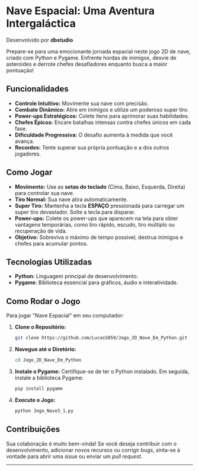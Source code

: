 # Nave Espacial: Uma Aventura Intergaláctica

Desenvolvido por **dbstudio**

Prepare-se para uma emocionante jornada espacial neste jogo 2D de nave, criado com Python e Pygame. Enfrente hordas de inimigos, desvie de asteroides e derrote chefes desafiadores enquanto busca a maior pontuação!

## Funcionalidades

*   **Controle Intuitivo:** Movimente sua nave com precisão.
*   **Combate Dinâmico:** Atire em inimigos e utilize um poderoso super tiro.
*   **Power-ups Estratégicos:** Colete itens para aprimorar suas habilidades.
*   **Chefes Épicos:** Encare batalhas intensas contra chefes únicos em cada fase.
*   **Dificuldade Progressiva:** O desafio aumenta à medida que você avança.
*   **Recordes:** Tente superar sua própria pontuação e a dos outros jogadores.

## Como Jogar

*   **Movimento:** Use as **setas do teclado** (Cima, Baixo, Esquerda, Direita) para controlar sua nave.
*   **Tiro Normal:** Sua nave atira automaticamente.
*   **Super Tiro:** Mantenha a tecla **ESPAÇO** pressionada para carregar um super tiro devastador. Solte a tecla para disparar.
*   **Power-ups:** Colete os power-ups que aparecem na tela para obter vantagens temporárias, como tiro rápido, escudo, tiro múltiplo ou recuperação de vida.
*   **Objetivo:** Sobreviva o máximo de tempo possível, destrua inimigos e chefes para acumular pontos.

## Tecnologias Utilizadas

*   **Python**: Linguagem principal de desenvolvimento.
*   **Pygame**: Biblioteca essencial para gráficos, áudio e interatividade.

## Como Rodar o Jogo

Para jogar "Nave Espacial" em seu computador:

1.  **Clone o Repositório:**
    ```bash
    git clone https://github.com/LucasS059/Jogo_2D_Nave_Em_Python.git
    ```
2.  **Navegue até o Diretório:**
    ```bash
    cd Jogo_2D_Nave_Em_Python
    ```
3.  **Instale o Pygame:**
    Certifique-se de ter o Python instalado. Em seguida, instale a biblioteca Pygame:
    ```bash
    pip install pygame
    ```
4.  **Execute o Jogo:**
    ```bash
    python Jogo_Nave3_1.py
    ```

## Contribuições

Sua colaboração é muito bem-vinda! Se você deseja contribuir com o desenvolvimento, adicionar novos recursos ou corrigir bugs, sinta-se à vontade para abrir uma _issue_ ou enviar um _pull request_.

---